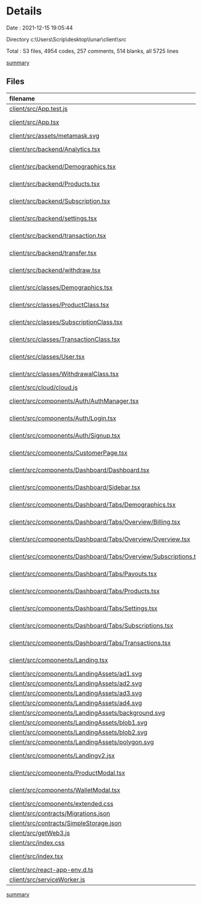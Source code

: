 # Details

Date : 2021-12-15 19:05:44

Directory c:\Users\Scrip\desktop\lunar\client\src

Total : 53 files,  4954 codes, 257 comments, 514 blanks, all 5725 lines

[summary](results.md)

## Files
| filename | language | code | comment | blank | total |
| :--- | :--- | ---: | ---: | ---: | ---: |
| [client/src/App.test.js](/client/src/App.test.js) | JavaScript | 8 | 0 | 2 | 10 |
| [client/src/App.tsx](/client/src/App.tsx) | TypeScript React | 59 | 10 | 11 | 80 |
| [client/src/assets/metamask.svg](/client/src/assets/metamask.svg) | XML | 9 | 0 | 1 | 10 |
| [client/src/backend/Analytics.tsx](/client/src/backend/Analytics.tsx) | TypeScript React | 102 | 5 | 34 | 141 |
| [client/src/backend/Demographics.tsx](/client/src/backend/Demographics.tsx) | TypeScript React | 142 | 7 | 46 | 195 |
| [client/src/backend/Products.tsx](/client/src/backend/Products.tsx) | TypeScript React | 259 | 26 | 38 | 323 |
| [client/src/backend/Subscription.tsx](/client/src/backend/Subscription.tsx) | TypeScript React | 190 | 14 | 31 | 235 |
| [client/src/backend/settings.tsx](/client/src/backend/settings.tsx) | TypeScript React | 35 | 4 | 3 | 42 |
| [client/src/backend/transaction.tsx](/client/src/backend/transaction.tsx) | TypeScript React | 164 | 25 | 34 | 223 |
| [client/src/backend/transfer.tsx](/client/src/backend/transfer.tsx) | TypeScript React | 187 | 11 | 20 | 218 |
| [client/src/backend/withdraw.tsx](/client/src/backend/withdraw.tsx) | TypeScript React | 243 | 18 | 40 | 301 |
| [client/src/classes/Demographics.tsx](/client/src/classes/Demographics.tsx) | TypeScript React | 11 | 0 | 2 | 13 |
| [client/src/classes/ProductClass.tsx](/client/src/classes/ProductClass.tsx) | TypeScript React | 12 | 0 | 2 | 14 |
| [client/src/classes/SubscriptionClass.tsx](/client/src/classes/SubscriptionClass.tsx) | TypeScript React | 11 | 0 | 2 | 13 |
| [client/src/classes/TransactionClass.tsx](/client/src/classes/TransactionClass.tsx) | TypeScript React | 14 | 0 | 2 | 16 |
| [client/src/classes/User.tsx](/client/src/classes/User.tsx) | TypeScript React | 31 | 0 | 5 | 36 |
| [client/src/classes/WithdrawalClass.tsx](/client/src/classes/WithdrawalClass.tsx) | TypeScript React | 9 | 0 | 2 | 11 |
| [client/src/cloud/cloud.js](/client/src/cloud/cloud.js) | JavaScript | 3 | 9 | 4 | 16 |
| [client/src/components/Auth/AuthManager.tsx](/client/src/components/Auth/AuthManager.tsx) | TypeScript React | 78 | 12 | 18 | 108 |
| [client/src/components/Auth/Login.tsx](/client/src/components/Auth/Login.tsx) | TypeScript React | 57 | 2 | 4 | 63 |
| [client/src/components/Auth/Signup.tsx](/client/src/components/Auth/Signup.tsx) | TypeScript React | 75 | 1 | 3 | 79 |
| [client/src/components/CustomerPage.tsx](/client/src/components/CustomerPage.tsx) | TypeScript React | 161 | 6 | 23 | 190 |
| [client/src/components/Dashboard/Dashboard.tsx](/client/src/components/Dashboard/Dashboard.tsx) | TypeScript React | 78 | 3 | 8 | 89 |
| [client/src/components/Dashboard/Sidebar.tsx](/client/src/components/Dashboard/Sidebar.tsx) | TypeScript React | 221 | 2 | 15 | 238 |
| [client/src/components/Dashboard/Tabs/Demographics.tsx](/client/src/components/Dashboard/Tabs/Demographics.tsx) | TypeScript React | 91 | 1 | 15 | 107 |
| [client/src/components/Dashboard/Tabs/Overview/Billing.tsx](/client/src/components/Dashboard/Tabs/Overview/Billing.tsx) | TypeScript React | 20 | 0 | 3 | 23 |
| [client/src/components/Dashboard/Tabs/Overview/Overview.tsx](/client/src/components/Dashboard/Tabs/Overview/Overview.tsx) | TypeScript React | 25 | 3 | 9 | 37 |
| [client/src/components/Dashboard/Tabs/Overview/Subscriptions.tsx](/client/src/components/Dashboard/Tabs/Overview/Subscriptions.tsx) | TypeScript React | 4 | 0 | 2 | 6 |
| [client/src/components/Dashboard/Tabs/Payouts.tsx](/client/src/components/Dashboard/Tabs/Payouts.tsx) | TypeScript React | 158 | 4 | 23 | 185 |
| [client/src/components/Dashboard/Tabs/Products.tsx](/client/src/components/Dashboard/Tabs/Products.tsx) | TypeScript React | 36 | 0 | 6 | 42 |
| [client/src/components/Dashboard/Tabs/Settings.tsx](/client/src/components/Dashboard/Tabs/Settings.tsx) | TypeScript React | 33 | 3 | 5 | 41 |
| [client/src/components/Dashboard/Tabs/Subscriptions.tsx](/client/src/components/Dashboard/Tabs/Subscriptions.tsx) | TypeScript React | 31 | 1 | 5 | 37 |
| [client/src/components/Dashboard/Tabs/Transactions.tsx](/client/src/components/Dashboard/Tabs/Transactions.tsx) | TypeScript React | 30 | 10 | 4 | 44 |
| [client/src/components/Landing.tsx](/client/src/components/Landing.tsx) | TypeScript React | 12 | 0 | 3 | 15 |
| [client/src/components/LandingAssets/ad1.svg](/client/src/components/LandingAssets/ad1.svg) | XML | 32 | 0 | 1 | 33 |
| [client/src/components/LandingAssets/ad2.svg](/client/src/components/LandingAssets/ad2.svg) | XML | 19 | 0 | 1 | 20 |
| [client/src/components/LandingAssets/ad3.svg](/client/src/components/LandingAssets/ad3.svg) | XML | 8 | 0 | 1 | 9 |
| [client/src/components/LandingAssets/ad4.svg](/client/src/components/LandingAssets/ad4.svg) | XML | 18 | 0 | 1 | 19 |
| [client/src/components/LandingAssets/background.svg](/client/src/components/LandingAssets/background.svg) | XML | 16 | 0 | 1 | 17 |
| [client/src/components/LandingAssets/blob1.svg](/client/src/components/LandingAssets/blob1.svg) | XML | 12 | 0 | 1 | 13 |
| [client/src/components/LandingAssets/blob2.svg](/client/src/components/LandingAssets/blob2.svg) | XML | 12 | 0 | 1 | 13 |
| [client/src/components/LandingAssets/polygon.svg](/client/src/components/LandingAssets/polygon.svg) | XML | 3 | 0 | 1 | 4 |
| [client/src/components/Landingv2.jsx](/client/src/components/Landingv2.jsx) | JavaScript React | 273 | 24 | 18 | 315 |
| [client/src/components/ProductModal.tsx](/client/src/components/ProductModal.tsx) | TypeScript React | 81 | 3 | 13 | 97 |
| [client/src/components/WalletModal.tsx](/client/src/components/WalletModal.tsx) | TypeScript React | 70 | 4 | 9 | 83 |
| [client/src/components/extended.css](/client/src/components/extended.css) | CSS | 30 | 0 | 8 | 38 |
| [client/src/contracts/Migrations.json](/client/src/contracts/Migrations.json) | JSON | 974 | 0 | 0 | 974 |
| [client/src/contracts/SimpleStorage.json](/client/src/contracts/SimpleStorage.json) | JSON | 617 | 0 | 0 | 617 |
| [client/src/getWeb3.js](/client/src/getWeb3.js) | JavaScript | 27 | 9 | 3 | 39 |
| [client/src/index.css](/client/src/index.css) | CSS | 50 | 4 | 13 | 67 |
| [client/src/index.tsx](/client/src/index.tsx) | TypeScript React | 21 | 4 | 3 | 28 |
| [client/src/react-app-env.d.ts](/client/src/react-app-env.d.ts) | TypeScript | 0 | 1 | 1 | 2 |
| [client/src/serviceWorker.js](/client/src/serviceWorker.js) | JavaScript | 92 | 31 | 13 | 136 |

[summary](results.md)